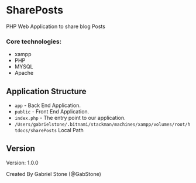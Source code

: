 # SharePosts
PHP Web Application to share blog Posts

### Core technologies:
- xampp
- PHP
- MYSQL
- Apache

## Application Structure
- `app` - Back End Application.
- `public` - Front End Application.
- `index.php` - The entry point to our application.
- `/Users/gabrielstone/.bitnami/stackman/machines/xampp/volumes/root/htdocs/sharePosts` Local Path 

## Version
Version: 1.0.0

Created By Gabriel Stone (@GabStone)